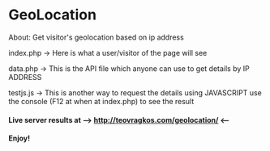 # GeoLocation
About: Get visitor's geolocation based on ip address

index.php -> Here is what a user/visitor of the page will see

data.php -> This is the API file which anyone can use to get details by IP ADDRESS

testjs.js -> This is another way to request the details using JAVASCRIPT use the console (F12 at when at index.php) to see the result

#### Live server results at --> http://teovragkos.com/geolocation/ <--
#### Enjoy!

